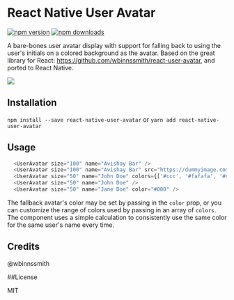 # React Native User Avatar

[![npm version](https://img.shields.io/npm/v/react-native-user-avatar.svg?style=flat-square)](https://www.npmjs.com/package/react-native-user-avatar)
[![npm downloads](https://img.shields.io/npm/dm/react-native-user-avatar.svg?style=flat-square)](https://www.npmjs.com/package/react-native-user-avatar)

A bare-bones user avatar display with support for falling back to using the user's initials on a colored background as the avatar.
Based on the great library for React: https://github.com/wbinnssmith/react-user-avatar, and ported to React Native.

![](http://i.imgur.com/LJjK9cl.png)

## Installation

`npm install --save react-native-user-avatar` or `yarn add react-native-user-avatar`

## Usage

```js
  <UserAvatar size="100" name="Avishay Bar" />
  <UserAvatar size="100" name="Avishay Bar" src="https://dummyimage.com/100x100/000/fff" />
  <UserAvatar size="50" name="John Doe" colors={['#ccc', '#fafafa', '#ccaabb']}/>
  <UserAvatar size="50" name="John Doe" />
  <UserAvatar size="50" name="Jane Doe" color="#000" />
```

The fallback avatar's color may be set by passing in the `color` prop, or you can customize the range of colors
used by passing in an array of `colors`. The component uses a simple calculation to consistently use the same
color for the same user's name every time.

## Credits

@wbinnssmith

##License

MIT

